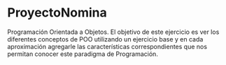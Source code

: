 # ProyectoNomina
Programación Orientada a Objetos.
El objetivo de este ejercicio es  ver los diferentes conceptos de POO utilizando un ejercicio base
y en cada aproximación agregarle las características correspondientes que nos permitan conocer 
este paradigma de Programación.

